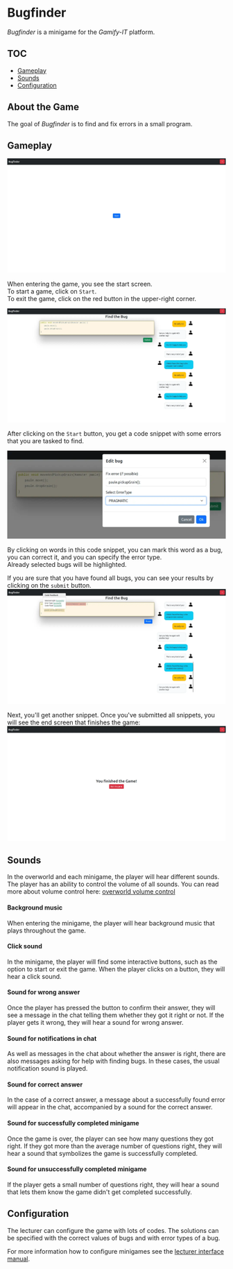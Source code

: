 # Bugfinder

_Bugfinder_ is a minigame for the _Gamify-IT_ platform.

## TOC

- [Gameplay](#gameplay)
- [Sounds](#sounds)
- [Configuration](#configuration)

## About the Game

The goal of _Bugfinder_ is to find and fix errors in a small program.

## Gameplay

![start menu screenshot](assets/bugfinder-start-screen.webp)

When entering the game, you see the start screen.  
To start a game, click on `Start`.  
To exit the game, click on the red button in the upper-right corner.

![game screenshot](assets/bugfinder-game-screen.webp)

After clicking on the `Start` button, you get a code snippet with some errors that you are tasked to find. 

![fix bug screenshot](assets/bugfinder-fix-bug.webp)

By clicking on words in this code snippet, you can mark this word as a bug, you can correct it, and you can specify the error type.  
Already selected bugs will be highlighted.

If you are sure that you have found all bugs, you can see your results by clicking on the `submit` button.
![feedback screenshot](assets/bugfinder-feedback.webp)

Next, you'll get another snippet.
Once you've submitted all snippets, you will see the end screen that finishes the game:
![feedback screenshot](assets/bugfinder-end-screen.webp)

## Sounds

In the overworld and each minigame, the player will hear different sounds. The player has an ability to control the volume of all sounds. You can read more about volume control here: [overworld volume control](../overworld/README.md)

#### Background music

When entering the minigame, the player will hear background music that plays throughout the game.

#### Click sound

In the minigame, the player will find some interactive buttons, such as the option to start or exit the game. When the player clicks on a button, they will hear a click sound.

#### Sound for wrong answer

Once the player has pressed the button to confirm their answer, they will see a message in the chat telling them whether they got it right or not. If the player gets it wrong, they will hear a sound for wrong answer.

#### Sound for notifications in chat

As well as messages in the chat about whether the answer is right, there are also messages asking for help with finding bugs. In these cases, the usual notification sound is played.

#### Sound for correct answer 

In the case of a correct answer, a message about a successfully found error will appear in the chat, accompanied by a sound for the correct answer.

#### Sound for successfully completed minigame

Once the game is over, the player can see how many questions they got right. If they got more than the average number of questions right, they will hear a sound that symbolizes the game is successfully completed.

#### Sound for unsuccessfully completed minigame

If the player gets a small number of questions right, they will hear a sound that lets them know the game didn't get completed successfully.

## Configuration

The lecturer can configure the game with lots of codes.
The solutions can be specified with the correct values of bugs and with error types of a bug.

For more information how to configure minigames see the [lecturer interface manual](../lecturer-interface/README.md).

